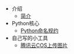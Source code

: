 * 介绍
  * [简介](markdown/编程语言/Python/)
* Python核心
  * [Python命名规约](markdown/编程语言/Python/Python命名规约.md)
* 自己写的小工具
  * [腾讯云COS上传图片](markdown/编程语言/Python/腾讯云COS上传图片.md)
